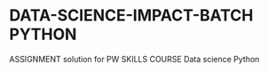 # DATA-SCIENCE-IMPACT-BATCH PYTHON
ASSIGNMENT   solution  for PW SKILLS COURSE  Data science Python
